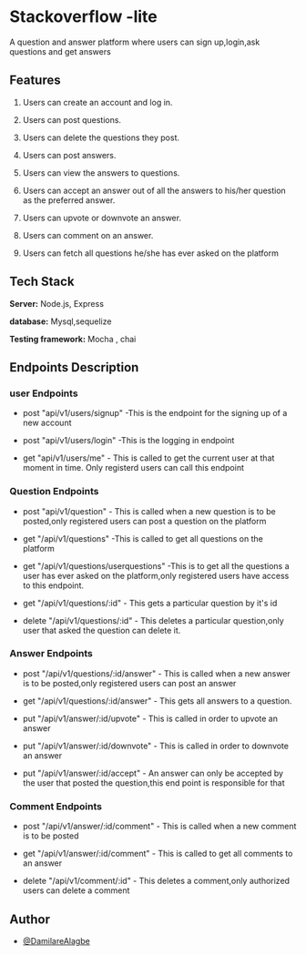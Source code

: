 
# Stackoverflow -lite

A question and answer platform where users can sign up,login,ask questions and get answers  


## Features

1. Users can create an account and log in.
2. Users can post questions.
3. Users can delete the questions they post.
4. Users can post answers.
5. Users can view the answers to questions.
6. Users can accept an answer out of all the answers to his/her question as the preferred
answer.

7. Users can upvote or downvote an answer.
8. Users can comment on an answer.
9. Users can fetch all questions he/she has ever asked on the platform


## Tech Stack

**Server:** Node.js, Express

**database:** Mysql,sequelize

**Testing framework:** Mocha , chai
## Endpoints Description

### user Endpoints
* post "api/v1/users/signup" -This is the endpoint for the signing up of a new account 

* post "api/v1/users/login" -This is the logging in endpoint 

* get "api/v1/users/me" - This is called to get the current user at that moment in time. Only registerd users can call this endpoint 


### Question Endpoints 
* post "api/v1/question" - This is called when a new question is to be posted,only registered users can post a question on the platform

* get "/api/v1/questions"  -This is called to get all questions on the platform 

* get "/api/v1/questions/userquestions" -This is to get all the questions a user has ever asked on the platform,only registered users have access to this endpoint.
 
* get "/api/v1/questions/:id" - This gets a particular question by it's id 

* delete "/api/v1/questions/:id" - This deletes a particular question,only user that asked the question can delete it.


### Answer Endpoints 
* post "/api/v1/questions/:id/answer" - This is called when a new answer is to be posted,only registered users can post an answer 

* get "/api/v1/questions/:id/answer" - This gets all answers to a question.

* put "/api/v1/answer/:id/upvote" - This is called in order to upvote an answer 

* put "/api/v1/answer/:id/downvote" - This is called in order to downvote an answer 

* put "/api/v1/answer/:id/accept"  - An answer can only be accepted by the user that posted the question,this end point is responsible for that 


### Comment Endpoints 

* post "/api/v1/answer/:id/comment" - This is called when a new comment is to be posted 

* get "/api/v1/answer/:id/comment" - This is called to get all comments to an answer

* delete "/api/v1/comment/:id" - This deletes a comment,only authorized users can delete a comment 







## Author

- [@DamilareAlagbe](https://github.com/DamilareAlagbe)

